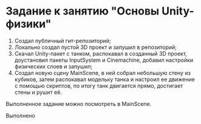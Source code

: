 # Задание к занятию "Основы Unity-физики"
1. Создал публичный гит-репозиторий;
2. Локально создал пустой 3D проект и запушил в репозиторий;
3. Скачал Unity-пакет с танком, распокавал в созданный 3D проект, доустановил пакеты InputSystem и Cinemachine, добавил настройки физических слоев и запушил;
4. Создал новую сцену MainScene, в ней собрал небольшую стену из кубиков, затем распокавал модельку танка и настроил ее движение с помощью скриптов, по итогу танк двигается прямо, достигает стены и рушит её.

Выполненное задание можно посмотреть в MainScene.

Выполнено
